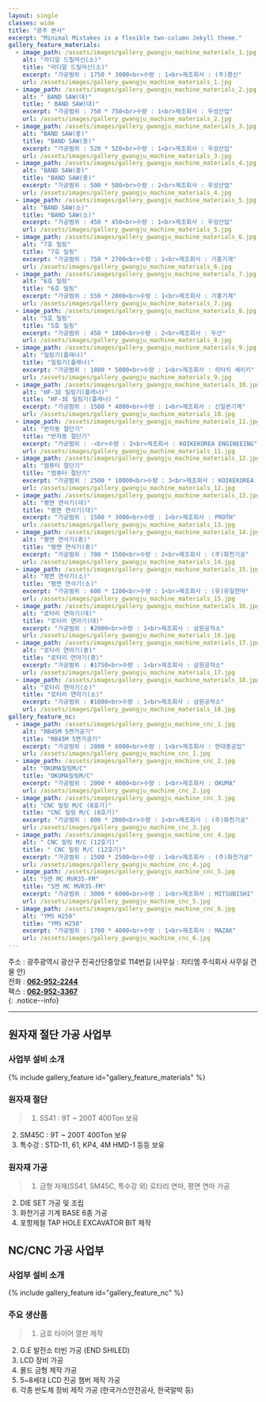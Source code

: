 ```yaml
---
layout: single
classes: wide
title: "광주 본사"
excerpt: "Minimal Mistakes is a flexible two-column Jekyll theme."
gallery_feature_materials:
  - image_path: /assets/images/gallery_gwangju_machine_materials_1.jpg
    alt: "라디알 드릴머신(소)"
    title: "라디알 드릴머신(소)"
    excerpt: "가공범위 : 1750 * 3000<br>수량 : 1<br>제조회사 : (주)봉신"
    url: /assets/images/gallery_gwangju_machine_materials_1.jpg
  - image_path: /assets/images/gallery_gwangju_machine_materials_2.jpg
    alt: " BAND SAW(대)"
    title: " BAND SAW(대)"
    excerpt: "가공범위 : 750 * 750<br>수량 : 1<br>제조회사 : 우성산업"
    url: /assets/images/gallery_gwangju_machine_materials_2.jpg
  - image_path: /assets/images/gallery_gwangju_machine_materials_3.jpg
    alt: "BAND SAW(중)"
    title: "BAND SAW(중)"
    excerpt: "가공범위 : 520 * 520<br>수량 : 1<br>제조회사 : 우성산업"
    url: /assets/images/gallery_gwangju_machine_materials_3.jpg
  - image_path: /assets/images/gallery_gwangju_machine_materials_4.jpg
    alt: "BAND SAW(중)"
    title: "BAND SAW(중)"
    excerpt: "가공범위 : 500 * 500<br>수량 : 2<br>제조회사 : 우성산업"
    url: /assets/images/gallery_gwangju_machine_materials_4.jpg
  - image_path: /assets/images/gallery_gwangju_machine_materials_5.jpg
    alt: "BAND SAW(소)"
    title: "BAND SAW(소)"
    excerpt: "가공범위 : 450 * 450<br>수량 : 1<br>제조회사 : 우성산업"
    url: /assets/images/gallery_gwangju_machine_materials_5.jpg
  - image_path: /assets/images/gallery_gwangju_machine_materials_6.jpg
    alt: "7호 밀링"
    title: "7호 밀링"
    excerpt: "가공범위 : 750 * 2700<br>수량 : 1<br>제조회사 : 기흥기계"
    url: /assets/images/gallery_gwangju_machine_materials_6.jpg
  - image_path: /assets/images/gallery_gwangju_machine_materials_7.jpg
    alt: "6호 밀링"
    title: "6호 밀링"
    excerpt: "가공범위 : 550 * 2000<br>수량 : 1<br>제조회사 : 기흥기계"
    url: /assets/images/gallery_gwangju_machine_materials_7.jpg
  - image_path: /assets/images/gallery_gwangju_machine_materials_8.jpg
    alt: "5호 밀링"
    title: "5호 밀링"
    excerpt: "가공범위 : 450 * 1800<br>수량 : 2<br>제조회사 : 두산"
    url: /assets/images/gallery_gwangju_machine_materials_8.jpg
  - image_path: /assets/images/gallery_gwangju_machine_materials_9.jpg
    alt: "밀링기(플래너)"
    title: "밀링기(플래너)"
    excerpt: "가공범위 : 1800 * 5000<br>수량 : 1<br>제조회사 : 히타치 세이키"
    url: /assets/images/gallery_gwangju_machine_materials_9.jpg
  - image_path: /assets/images/gallery_gwangju_machine_materials_10.jpg
    alt: "HF-3E 밀링기(플래너)"
    title: "HF-3E 밀링기(플래너) "
    excerpt: "가공범위 : 1500 * 4000<br>수량 : 1<br>제조회사 : 신일본기계"
    url: /assets/images/gallery_gwangju_machine_materials_10.jpg
  - image_path: /assets/images/gallery_gwangju_machine_materials_11.jpg
    alt: "반자동 절단기"
    title: "반자동 절단기"
    excerpt: "가공범위 : -<br>수량 : 2<br>제조회사 : KOIKEKOREA ENGINEEING"
    url: /assets/images/gallery_gwangju_machine_materials_11.jpg
  - image_path: /assets/images/gallery_gwangju_machine_materials_12.jpg
    alt: "컴퓨터 절단기"
    title: "컴퓨터 절단기"
    excerpt: "가공범위 : 2500 * 10000<br>수량 : 3<br>제조회사 : KOIKEKOREA ENGINEEING"
    url: /assets/images/gallery_gwangju_machine_materials_12.jpg
  - image_path: /assets/images/gallery_gwangju_machine_materials_13.jpg
    alt: "평면 연삭기(대)"
    title: "평면 연삭기(대)"
    excerpt: "가공범위 : 1500 * 3000<br>수량 : 1<br>제조회사 : PROTH"
    url: /assets/images/gallery_gwangju_machine_materials_13.jpg
  - image_path: /assets/images/gallery_gwangju_machine_materials_14.jpg
    alt: "평면 연삭기(중)"
    title: "평면 연삭기(중)"
    excerpt: "가공범위 : 700 * 1500<br>수량 : 2<br>제조회사 : (주)화천기공"
    url: /assets/images/gallery_gwangju_machine_materials_14.jpg
  - image_path: /assets/images/gallery_gwangju_machine_materials_15.jpg
    alt: "평면 연삭기(소)"
    title: "평면 연삭기(소)"
    excerpt: "가공범위 : 600 * 1200<br>수량 : 1<br>제조회사 : (유)유일연마"
    url: /assets/images/gallery_gwangju_machine_materials_15.jpg
  - image_path: /assets/images/gallery_gwangju_machine_materials_16.jpg
    alt: "로타리 연마기(대)"
    title: "로타리 연마기(대)"
    excerpt: "가공범위 : Φ2000<br>수량 : 1<br>제조회사 : 삼원공작소"
    url: /assets/images/gallery_gwangju_machine_materials_16.jpg
  - image_path: /assets/images/gallery_gwangju_machine_materials_17.jpg
    alt: "로타리 연마기(중)"
    title: "로타리 연마기(중)"
    excerpt: "가공범위 : Φ1750<br>수량 : 1<br>제조회사 : 삼원공작소"
    url: /assets/images/gallery_gwangju_machine_materials_17.jpg
  - image_path: /assets/images/gallery_gwangju_machine_materials_18.jpg
    alt: "로타리 연마기(소)"
    title: "로타리 연마기(소)"
    excerpt: "가공범위 : Φ1000<br>수량 : 1<br>제조회사 : 삼원공작소"
    url: /assets/images/gallery_gwangju_machine_materials_18.jpg
gallery_feature_nc:
  - image_path: /assets/images/gallery_gwangju_machine_cnc_1.jpg
    alt: "RB45M 5면가공기"
    title: "RB45M 5면가공기"
    excerpt: "가공범위 : 2800 * 6000<br>수량 : 1<br>제조회사 : 현대중공업"
    url: /assets/images/gallery_gwangju_machine_cnc_1.jpg
  - image_path: /assets/images/gallery_gwangju_machine_cnc_2.jpg
    alt: "OKUMA밀링M/C"
    title: "OKUMA밀링M/C"
    excerpt: "가공범위 : 2000 * 4000<br>수량 : 1<br>제조회사 : OKUMA"
    url: /assets/images/gallery_gwangju_machine_cnc_2.jpg
  - image_path: /assets/images/gallery_gwangju_machine_cnc_3.jpg
    alt: "CNC 밀링 M/C (8호기)"
    title: "CNC 밀링 M/C (8호기)"
    excerpt: "가공범위 : 800 * 2000<br>수량 : 1<br>제조회사 : (주)화천기공"
    url: /assets/images/gallery_gwangju_machine_cnc_3.jpg
  - image_path: /assets/images/gallery_gwangju_machine_cnc_4.jpg
    alt: " CNC 밀링 M/C (12호기)"
    title: " CNC 밀링 M/C (12호기)"
    excerpt: "가공범위 : 1500 * 2500<br>수량 : 1<br>제조회사 : (주)화천기공"
    url: /assets/images/gallery_gwangju_machine_cnc_4.jpg
  - image_path: /assets/images/gallery_gwangju_machine_cnc_5.jpg
    alt: "5면 MC MVR35-FM"
    title: "5면 MC MVR35-FM"
    excerpt: "가공범위 : 3000 * 6000<br>수량 : 1<br>제조회사 : MITSUBISHI"
    url: /assets/images/gallery_gwangju_machine_cnc_5.jpg
  - image_path: /assets/images/gallery_gwangju_machine_cnc_6.jpg
    alt: "YMS H250"
    title: "YMS H250"
    excerpt: "가공범위 : 1700 * 4000<br>수량 : 1<br>제조회사 : MAZAK"
    url: /assets/images/gallery_gwangju_machine_cnc_6.jpg
---
```


주소 : 광주광역시 광산구 진곡산단중앙로 114번길 (사무실 : 지티엠 주식회사 사무실 건물 안)  
전화 : **[062-952-2244](tel:062-955-2244)**  
팩스 : **[062-952-3367](tel:062-955-3367)**  
{: .notice--info}


---
## 원자재 절단 가공 사업부
### 사업부 설비 소개
{% include gallery_feature id="gallery_feature_materials" %}

### 원자재 절단
> 1. SS41 : 9T ~ 200T 400Ton 보유
2. SM45C : 9T ~ 200T 400Ton 보유
3. 특수강 : STD-11, 61, KP4, 4M HMD-1 등등 보유

### 원자재 가공
> 1. 금형 자재(SS41, SM45C, 특수강 외) 로타리 연마, 평면 연마 가공
2. DIE SET 가공 및 조립
3. 화천기공 기계 BASE 6종 가공
4. 포항제철 TAP HOLE EXCAVATOR BIT 제작


## NC/CNC 가공 사업부
### 사업부 설비 소개
{% include gallery_feature id="gallery_feature_nc" %}

### 주요 생산품
> 1. 금호 타이어 열판 제작
2. G.E 발전소 터빈 가공 (END SHILED)
3. LCD 장비 가공
4. 몰드 금형 제작 가공
5. 5~8세대 LCD 진공 챔버 제작 가공
6. 각종 반도체 장비 제작 가공 (한국가스안전공사, 한국알박 등)
